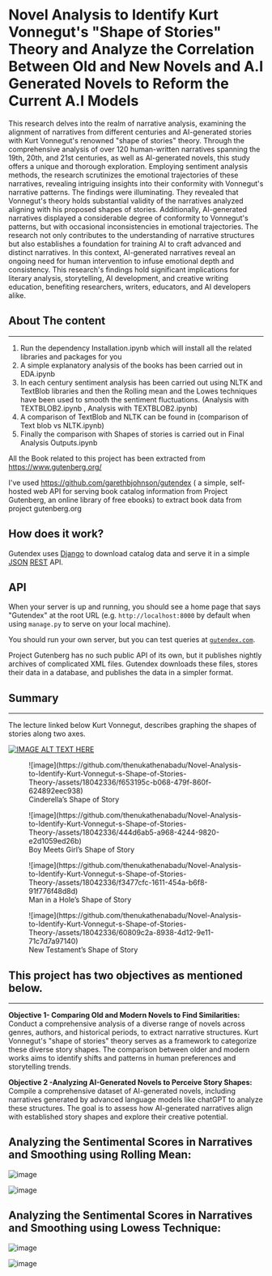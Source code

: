 # Novel Analysis to Identify Kurt Vonnegut's "Shape of Stories" Theory and Analyze the Correlation Between Old and New Novels and A.I Generated Novels to Reform the Current A.I Models

This research delves into the realm of narrative analysis, examining the alignment of narratives from different centuries and AI-generated stories with Kurt Vonnegut's renowned "shape of stories" theory. Through the comprehensive analysis of over 120 human-written narratives spanning the 19th, 20th, and 21st centuries, as well as AI-generated novels, this study offers a unique and thorough exploration. Employing sentiment analysis methods, the research scrutinizes the emotional trajectories of these narratives, revealing intriguing insights into their conformity with Vonnegut's narrative patterns. The findings were illuminating. They revealed that Vonnegut's theory holds substantial validity of the narratives analyzed aligning with his proposed shapes of stories. Additionally, AI-generated narratives displayed a considerable degree of conformity to Vonnegut's patterns, but with occasional inconsistencies in emotional trajectories. The research not only contributes to the understanding of narrative structures but also establishes a foundation for training AI to craft advanced and distinct narratives. In this context, AI-generated narratives reveal an ongoing need for human intervention to infuse emotional depth and consistency. This research's findings hold significant implications for literary analysis, storytelling, AI development, and creative writing education, benefiting researchers, writers, educators, and AI developers alike.


## About The content 
--------------------
1. Run the dependency Installation.ipynb which will install all the related libraries and packages for you
2. A simple explanatory analysis of the books has been carried out in EDA.ipynb
3. In each century sentiment analysis has been carried out using NLTK and TextBlob libraries and then the Rolling mean and the Lowes techniques have been used to smooth the sentiment fluctuations. (Analysis with TEXTBLOB2.ipynb , Analysis with TEXTBLOB2.ipynb)
4. A comparison of TextBlob and NLTK can be found in (comparison of Text blob vs NLTK.ipynb)
5. Finally the comparison with Shapes of stories is carried out in Final Analysis Outputs.ipynb


All the Book related to this project has been extracted from https://www.gutenberg.org/

I've used https://github.com/garethbjohnson/gutendex ( a simple, self-hosted web API for serving book catalog information from Project Gutenberg, an online library of free ebooks)
to extract book data from project gutenberg.org

How does it work?
-----------------

Gutendex uses [Django](https://www.djangoproject.com) to download catalog data and serve it in a
simple [JSON](http://json.org) [REST](https://en.wikipedia.org/wiki/Representational_state_transfer)
API.

API
---

When your server is up and running, you should see a home page that says "Gutendex" at the root URL
(e.g. `http://localhost:8000` by default when using `manage.py` to serve on your local machine).

You should run your own server, but you can test queries at [`gutendex.com`](http://gutendex.com).


Project Gutenberg has no such public API of its own, but it publishes nightly archives of
complicated XML files. Gutendex downloads these files, stores their data in a database, and
publishes the data in a simpler format.


## Summary
----------
The lecture linked below Kurt Vonnegut, describes graphing the shapes of stories along two axes.

[![IMAGE ALT TEXT HERE](https://img.youtube.com/vi/oP3c1h8v2ZQ/0.jpg)](https://www.youtube.com/watch?v=oP3c1h8v2ZQ)


<figure>
  ![image](https://github.com/thenukathenabadu/Novel-Analysis-to-Identify-Kurt-Vonnegut-s-Shape-of-Stories-Theory-/assets/18042336/f653195c-b068-479f-860f-624892eec938)
  <figcaption>Cinderella’s Shape of Story </figcaption>
</figure>

<figure>
  ![image](https://github.com/thenukathenabadu/Novel-Analysis-to-Identify-Kurt-Vonnegut-s-Shape-of-Stories-Theory-/assets/18042336/444d6ab5-a968-4244-9820-e2d1059ed26b)
  <figcaption>Boy Meets Girl’s Shape of Story</figcaption>
</figure>

<figure>
 ![image](https://github.com/thenukathenabadu/Novel-Analysis-to-Identify-Kurt-Vonnegut-s-Shape-of-Stories-Theory-/assets/18042336/f3477cfc-1611-454a-b6f8-91f776f48d8d)
  <figcaption>Man in a Hole’s Shape of Story </figcaption>
</figure>

<figure>
 ![image](https://github.com/thenukathenabadu/Novel-Analysis-to-Identify-Kurt-Vonnegut-s-Shape-of-Stories-Theory-/assets/18042336/60809c2a-8938-4d12-9e11-71c7d7a97140)
  <figcaption>New Testament’s Shape of Story </figcaption>
</figure>


## This project has two objectives as mentioned below.
----
**Objective 1- Comparing Old and Modern Novels to Find Similarities:**
Conduct a comprehensive analysis of a diverse range of novels across genres, authors, and historical periods, to extract narrative structures. Kurt Vonnegut's "shape of stories" theory serves as a framework to categorize these diverse story shapes. The comparison between older and modern works aims to identify shifts and patterns in human preferences and storytelling trends. 

**Objective 2 -Analyzing AI-Generated Novels to Perceive Story Shapes:**
Compile a comprehensive dataset of AI-generated novels, including narratives generated by advanced language models like chatGPT to analyze these structures. The goal is to assess how AI-generated narratives align with established story shapes and explore their creative potential. 

## Analyzing the Sentimental Scores in Narratives and Smoothing using Rolling Mean:

![image](https://github.com/thenukathenabadu/Novel-Analysis-to-Identify-Kurt-Vonnegut-s-Shape-of-Stories-Theory-/assets/18042336/03f139fb-a019-4302-be96-ab42dafbd6e7)

![image](https://github.com/thenukathenabadu/Novel-Analysis-to-Identify-Kurt-Vonnegut-s-Shape-of-Stories-Theory-/assets/18042336/78d16896-07a1-4cce-bf76-1a0c29e926f2)

## Analyzing the Sentimental Scores in Narratives and Smoothing using Lowess Technique:

![image](https://github.com/thenukathenabadu/Novel-Analysis-to-Identify-Kurt-Vonnegut-s-Shape-of-Stories-Theory-/assets/18042336/7bfa9f7c-b968-40c4-9712-62946c434b30)

![image](https://github.com/thenukathenabadu/Novel-Analysis-to-Identify-Kurt-Vonnegut-s-Shape-of-Stories-Theory-/assets/18042336/12c40b75-0898-4422-8fe6-50c74afe67e7)







